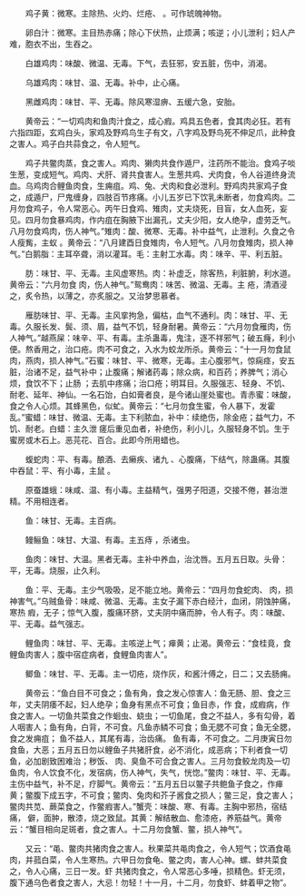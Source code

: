 <!-- { "loadSidebar": true } -->
　　鸡子黄：微寒。主除热、火灼、烂疮、 。可作琥魄神物。

　　卵白汁：微寒。主目热赤痛；除心下伏热，止烦满；咳逆；小儿泄利；妇人产难，胞衣不出，生吞之。

　　白雄鸡肉：味酸、微温、无毒。下气，去狂邪，安五脏，伤中，消渴。

　　乌雄鸡肉：味甘、温、无毒。补中，止心痛。

　　黑雌鸡肉：味甘、平、无毒。除风寒湿痹、五缓六急，安胎。

　　黄帝云：“一切鸡肉和鱼肉汁食之，成心瘕。鸡具五色者，食其肉必狂。若有六指四距，玄鸡白头，家鸡及野鸡鸟生子有文，八字鸡及野鸟死不伸足爪，此种食之害人。鸡子白共蒜食之，令人短气。

　　鸡子共鳖肉蒸，食之害人。鸡肉、獭肉共食作遁尸，注药所不能治。食鸡子啖生葱，变成短气。鸡肉、犬肝、肾共食害人。生葱共鸡、犬肉食，令人谷道终身流血。乌鸡肉合鲤鱼肉食，生痈疽。鸡、兔、犬肉和食必泄利。野鸡肉共家鸡子食之，成遁尸，尸鬼缠身，四肢百节疼痛。小儿五岁已下饮乳未断者，勿食鸡肉。二月勿食鸡子，令人常恶心。丙午日食鸡、雉肉，丈夫烧死，目盲，女人血死，妄见。四月勿食暴鸡肉，作内疽在胸腋下出漏孔，丈夫少阳，女人绝孕，虚劳乏气。八月勿食鸡肉，伤人神气。”雉肉：酸、微寒、无毒。补中益气，止泄利。久食之令人瘦觜，主蚁 。黄帝云：“八月建酉日食雉肉，令人短气。八月勿食雉肉，损人神气。”白鹅脂：主耳卒聋，消以灌耳。毛：主射工水毒。肉：味辛、平、利五脏。

　　肪：味甘、平、无毒。主风虚寒热。肉：补虚乏，除客热，利脏腑，利水道。黄帝云：“六月勿食 肉，伤人神气。”鸳鸯肉：味苦、微温、无毒。主 疮，清酒浸之，炙令热，以薄之，亦炙服之。又治梦思慕者。

　　雁肪味甘、平、无毒。主风挛拘急，偏枯，血气不通利。肉：味甘、平、无毒。久服长发、鬓、须、眉，益气不饥，轻身耐暑。黄帝云：“六月勿食雁肉，伤人神气。”越燕屎：味辛、平、有毒。主杀蛊毒，鬼注，逐不祥邪气；破五癃，利小便。熬香用之，治口疮。肉不可食之，入水为蛟龙所杀。黄帝云：“十一月勿食鼠肉，燕肉，损人神气。”石蜜：味甘、平、微寒，无毒。主心腹邪气，惊痫痉，安五脏，治诸不足，益气补中；止腹痛；解诸药毒；除众病，和百药；养脾气；消心烦，食饮不下；止肠 ；去肌中疼痛；治口疮；明耳目。久服强志、轻身、不饥、耐老、延年、神仙。一名石饴，白如膏者良，是今诸山崖处蜜也。青赤蜜：味酸， 食之令人心烦。其蜂黑色，似虻。黄帝云：“七月勿食生蜜，令人暴下，发霍乱。”蜜蜡：味甘、微温、无毒。主下利脓血，补中：续绝伤，除金疮；益气力，不饥、耐老。白蜡：主久泄 瘥后重见血者，补绝伤，利小儿，久服轻身不饥。生于蜜房或木石上。恶芫花、百合。此即今所用蜡也。

　　蝮蛇肉：平、有毒。酿酒、去癞疾、诸九 、心腹痛，下结气，除蛊痛。其腹中吞鼠：平、有小毒，主鼠 。

　　原蚕雄蛾：味咸、温、有小毒。主益精气，强男子阳道，交接不倦，甚治泄精。不用相连者。

　　鱼：味甘、无毒。主百病。

　　鳗鲡鱼：味甘、大温、有毒。主五痔 ，杀诸虫。

　　鱼肉：味甘、大温。黑者无毒。主补中养血，治沈唇。五月五日取。头骨：平，无毒。烧服，止久利。

　　鱼：平、无毒。主少气吸吸，足不能立地。黄帝云：“四月勿食蛇肉、 肉，损神害气。”乌贼鱼骨：味咸、微温、无毒。主女子漏下赤白经汁，血闭，阴蚀肿痛，寒热 瘕，无子；惊气入腹，腹痛环脐，丈夫阴中痛而肿，令人有子。肉：味酸、平、无毒。益气强志。

　　鲤鱼肉：味甘、平、无毒。主咳逆上气；瘅黄；止渴。黄帝云：“食桂竟，食鲤鱼肉害人；腹中宿症病者，食鲤鱼肉害人”。

　　鲫鱼：味甘、平、无毒。主一切疮，烧作灰，和酱汁傅之，日二；又去肠痈。

　　黄帝云：“鱼白目不可食之；鱼有角，食之发心惊害人：鱼无肠、胆、食之三年，丈夫阴痿不起，妇人绝孕；鱼身有黑点不可食；鱼目赤，作 食，成瘕病，作 食之害人。一切鱼共菜食之作蛔虫、蛲虫；一切鱼尾，食之不益人，多有勾骨，着人咽害人；鱼有角，白背，不可食。凡鱼赤鳞不可食；鱼无腮不可食；鱼无全腮，食之发痈疽； 鱼不益人，其尾有毒，治齿痛。 鱼有毒，不可食之。二月庚寅日勿食鱼，大恶；五月五日勿以鲤鱼子共猪肝食，必不消化，成恶病；下利者食一切鱼，必加剧致困难治；秽饭、 肉、臭鱼不可合食之害人。三月勿食鲛龙肉及一切鱼肉，令人饮食不化，发宿病，伤人神气，失气，恍惚。”鳖肉：味甘、平、无毒。主伤中益气，补不足，疗脚气。黄帝云：“五月五日以鳖子共鲍鱼子食之，作瘅黄；鳖腹下成五字，不可食；鳖肉、兔肉和芥子酱食之损人；鳖三足，食之害人；鳖肉共苋、蕨菜食之，作鳖瘕害人。”蟹壳：味酸、寒、有毒。主胸中邪热，宿结痛， 僻，面肿，散漆，烧之致鼠。其黄：解结散血、愈漆疮，养筋益气。黄帝云：“蟹目相向足斑者，食之害人。十二月勿食蟹、鳖，损人神气”。

　　又云：“黾、鳖肉共猪肉食之害人。秋果菜共黾肉食之，令人短气；饮酒食黾肉，并菰白菜，令人生寒热。六甲日勿食龟、鳖之肉，害人心神。螺、蚌共菜食之，令人心痛，三日一发。虾 共猪肉食之，令人常恶心多唾，损精色。虾无须，腹下通乌色者食之害人，大忌！勿轻！十一月，十二月，勿食虾、蚌着甲之物”。

　　
